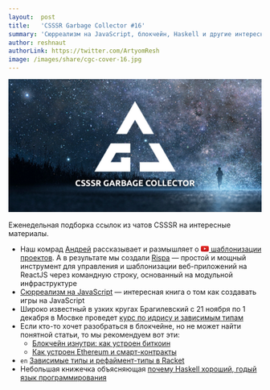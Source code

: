 ```yaml
---
layout:  post
title:   'CSSSR Garbage Collector #16'
summary: 'Сюрреализм на JavaScript, блокчейн, Haskell и другие интересные материалы из наших чатов'
author: reshnaut
authorLink: https://twitter.com/ArtyomResh
image: /images/share/cgc-cover-16.jpg
---
```


[github]: /images/icons/github.png
[medium]: /images/icons/medium.png
[yt]: /images/icons/youtube.png

![CSSSR Garbage Collector](/images/share/cgc-cover-16.jpg)

Еженедельная подборка ссылок из чатов CSSSR на интересные материалы.
- Наш комрад [Андрей](https://github.com/Laiff) рассказывает и размышляет о [![yt] шаблонизации проектов](https://www.youtube.com/watch?v=y_C3rMFTSeg). А в результате мы создали [Rispa](https://rispa.io/) — простой и мощный инструмент для управления и шаблонизации веб-приложений на ReactJS через командную строку, основанный на модульной инфраструктуре
- [Сюрреализм на JavaScript](https://bakhirev.biz/book/) — интересная книга о том как создавать игры на JavaScript
- Широко известный в узких кругах Брагилевский с 21 ноября по 1 декабря в Мосвке проведет [курс по идрису и зависимым типам](https://cs.hse.ru/announcements/210992029.html)
- Если кто-то хочет разобраться в блокчейне, но не может найти понятной статьи, то мы рекомендуем вот эти:
    - [Блокчейн изнутри: как устроен биткоин](http://vas3k.ru/blog/blockchain/)
    - [Как устроен Ethereum и смарт-контракты](http://vas3k.ru/blog/ethereum/)
- `en` [Зависимые типы и рефаймент-типы в Racket](https://blog.racket-lang.org/2017/10/racket-v6-11.html)
- Небольшая книжечка объясняющая [почему Haskell хороший, годый язык программирования](http://camlunity.ru/swap/haskell/whyhaskell.pdf)
